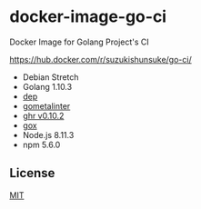 # docker-image-go-ci

Docker Image for Golang Project's CI

https://hub.docker.com/r/suzukishunsuke/go-ci/

* Debian Stretch
* Golang 1.10.3
* [dep](https://github.com/golang/dep)
* [gometalinter](https://github.com/alecthomas/gometalinter)
* [ghr v0.10.2](https://github.com/tcnksm/ghr)
* [gox](https://github.com/mitchellh/gox)
* Node.js 8.11.3
* npm 5.6.0

## License

[MIT](LICENSE)

